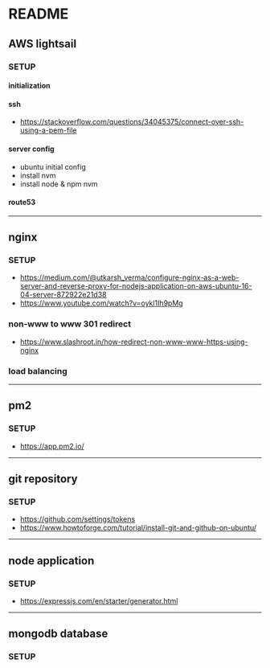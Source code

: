 # README

## **AWS lightsail**
### SETUP
#### initialization
#### ssh
- https://stackoverflow.com/questions/34045375/connect-over-ssh-using-a-pem-file

#### server config
- ubuntu initial config
- install nvm
- install node & npm nvm

#### route53

<hr>

## **nginx**
### SETUP
- https://medium.com/@utkarsh_verma/configure-nginx-as-a-web-server-and-reverse-proxy-for-nodejs-application-on-aws-ubuntu-16-04-server-872922e21d38
- https://www.youtube.com/watch?v=oykl1Ih9pMg

### non-www to www 301 redirect
- https://www.slashroot.in/how-redirect-non-www-www-https-using-nginx

### load balancing

<hr>

## **pm2**
### SETUP
- https://app.pm2.io/

<hr>

## **git repository**
### SETUP
- https://github.com/settings/tokens
- https://www.howtoforge.com/tutorial/install-git-and-github-on-ubuntu/

<hr>

## **node application**
### SETUP
- https://expressjs.com/en/starter/generator.html

<hr>

## **mongodb database**
### SETUP
